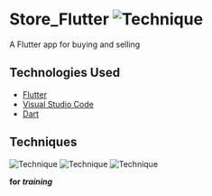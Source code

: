 # Store_Flutter ![Technique](https://img.shields.io/badge/Version-1.000-blue)
A Flutter app for buying and selling
## Technologies Used
- [Flutter](https://flutter.dev/)
- [Visual Studio Code](https://github.com/Microsoft/vscode)
- [Dart](https://dart.dev/)

## Techniques
![Technique](https://img.shields.io/badge/Techniqe-UI-yellow)
![Technique](https://img.shields.io/badge/Technique-UX-important)
![Technique](https://img.shields.io/badge/Technique-Fire%10Base-success)

**for _training_**

